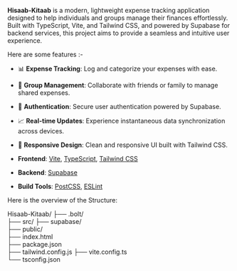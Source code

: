 
**Hisaab-Kitaab** is a modern, lightweight expense tracking application designed to help individuals and groups manage their finances effortlessly. Built with TypeScript, Vite, and Tailwind CSS, and powered by Supabase for backend services, this project aims to provide a seamless and intuitive user experience.

Here are some features :-

- 📊 **Expense Tracking**: Log and categorize your expenses with ease.
- 👥 **Group Management**: Collaborate with friends or family to manage shared expenses.
- 🔐 **Authentication**: Secure user authentication powered by Supabase.
- 📈 **Real-time Updates**: Experience instantaneous data synchronization across devices.
- 🎨 **Responsive Design**: Clean and responsive UI built with Tailwind CSS.

- **Frontend**: [Vite](https://vitejs.dev/), [TypeScript](https://www.typescriptlang.org/), [Tailwind CSS](https://tailwindcss.com/)
- **Backend**: [Supabase](https://supabase.com/)
- **Build Tools**: [PostCSS](https://postcss.org/), [ESLint](https://eslint.org/)

Here is the overview of the Structure:

Hisaab-Kitaab/
├── .bolt/        
├── src/
├── supabase/          
├── public/         
├── index.html       
├── package.json    
├── tailwind.config.js 
├── vite.config.ts     
└── tsconfig.json   
